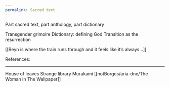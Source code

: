 ```yaml
---
permalink: Sacred text
---
```

Part sacred text, part anthology, part dictionary 

Transgender grimoire
Dictionary: defining God 
Transition as the resurrection 

[[Reyn is where the train runs through and it feels like it’s always…]]



References:


---


House of leaves
Strange library Murakami
[[notBorges/aria-dne/The Woman in The Wallpaper]]